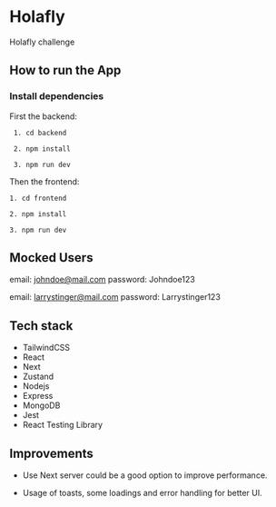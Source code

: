 #  Holafly

Holafly challenge

## How to run the App
  ### Install dependencies
  First the backend:
 ```
  1. cd backend

  2. npm install
  
  3. npm run dev
  ```

  Then the frontend:
  ```
  1. cd frontend

  2. npm install
  
  3. npm run dev
  ```

## Mocked Users
email: johndoe@mail.com
password: Johndoe123

email: larrystinger@mail.com
password: Larrystinger123  

## Tech stack

 - TailwindCSS
 - React
 - Next
 - Zustand
 - Nodejs
 - Express
 - MongoDB
 - Jest
 - React Testing Library

 ## Improvements

 - Use Next server could be a good option to improve performance.

 - Usage of toasts, some loadings and error handling for better UI.

